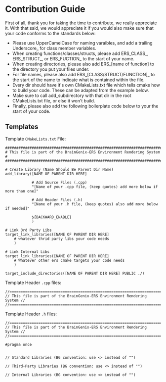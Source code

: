 # Contribution Guide
First of all, thank you for taking the time to contribute, we really appreciate it.
With that said, we would appreciate it if you would also make sure that your code conforms to the standards below:

- Please use UpperCamelCase for naming varaibles, and add a trailing Underscore_ for class member variables.
- When creating functions/classes/structs, please add ERS_CLASS_, ERS_STRUCT_, or ERS_FUCTION_ to the start of your name.
- When creating directories, please also add ERS_[name of function] to the directory you put your files under.
- For file names, please also add ERS_[CLASS/STRUCT/FUNCTION]_ to the start of the name to indicate what is contained within the file.
- Every dir should have it's own CMakeLists.txt file which tells cmake how to build your code. These can be adapted from the example below.
- Make sure to call add_subdirectory with that dir in the root CMakeLists.txt file, or else it won't build.
- Finally, please also add the following boilerplate code below to your the start of your code.

## Templates

Template `CMakeLists.txt` File:

```
########################################################################
# This file is part of the BrainGenix-ERS Environment Rendering System #
########################################################################

# Create Library (Name Should Be Parent Dir Name)
add_library([NAME OF PARENT DIR HERE]

            # Add Source Files (.cpp)
            "[Name of your .cpp file, (keep quotes) add more below if more than one]"

            # Add Header Files (.h)
            "[Name of your .h file, (keep quotes) also add more below if needed]"

            ${BACKWARD_ENABLE}
            )

# Link 3rd Party Libs
target_link_libraries([NAME OF PARENT DIR HERE]
    # whatever thrid party libs your code needs
    )

# Link Internal Libs
target_link_libraries([NAME OF PARENT DIR HERE]
    # Whatever other ers cmake targets your code needs
    )

target_include_directories([NAME OF PARENT DIR HERE] PUBLIC ./)
```

Template Header `.cpp` files:
```
//======================================================================//
// This file is part of the BrainGenix-ERS Environment Rendering System //
//======================================================================//
```

Template Header `.h` files:

```
//======================================================================//
// This file is part of the BrainGenix-ERS Environment Rendering System //
//======================================================================//

#pragma once


// Standard Libraries (BG convention: use <> instead of "")

// Third-Party Libraries (BG convention: use <> instead of "")

// Internal Libraries (BG convention: use <> instead of "")
```
